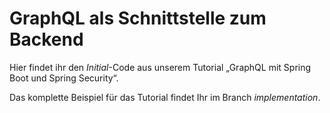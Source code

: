 # GraphQL als Schnittstelle zum Backend

Hier findet ihr den _Initial_-Code aus unserem Tutorial „GraphQL mit Spring Boot und Spring Security“.

Das komplette Beispiel für das Tutorial findet Ihr im Branch _implementation_.
